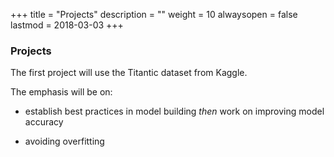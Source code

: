 +++
title = "Projects"
description = ""
weight = 10
alwaysopen = false
lastmod = 2018-03-03
+++

### Projects

The first project will use the Titantic dataset from Kaggle.

The emphasis will be on:

* establish best practices in model building *then* work on improving model accuracy

- avoiding overfitting